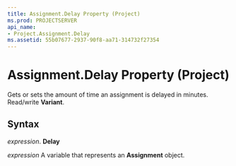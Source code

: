 ```yaml
---
title: Assignment.Delay Property (Project)
ms.prod: PROJECTSERVER
api_name:
- Project.Assignment.Delay
ms.assetid: 55b07677-2937-90f8-aa71-314732f27354
---
```



# Assignment.Delay Property (Project)

Gets or sets the amount of time an assignment is delayed in minutes. Read/write  **Variant**.


## Syntax

 _expression_. **Delay**

 _expression_ A variable that represents an **Assignment** object.



